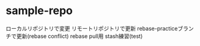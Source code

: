 # sample-repo
ローカルリポジトリで変更
リモートリポジトリで更新
rebase-practiceブランチで更新(rebase conflict)
rebase pull用
stash練習(test)
